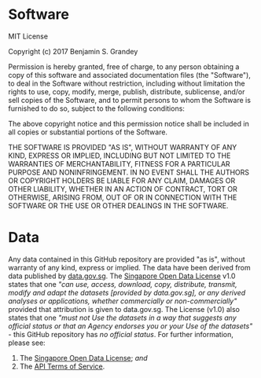 # Software

MIT License

Copyright (c) 2017 Benjamin S. Grandey

Permission is hereby granted, free of charge, to any person obtaining a copy
of this software and associated documentation files (the "Software"), to deal
in the Software without restriction, including without limitation the rights
to use, copy, modify, merge, publish, distribute, sublicense, and/or sell
copies of the Software, and to permit persons to whom the Software is
furnished to do so, subject to the following conditions:

The above copyright notice and this permission notice shall be included in all
copies or substantial portions of the Software.

THE SOFTWARE IS PROVIDED "AS IS", WITHOUT WARRANTY OF ANY KIND, EXPRESS OR
IMPLIED, INCLUDING BUT NOT LIMITED TO THE WARRANTIES OF MERCHANTABILITY,
FITNESS FOR A PARTICULAR PURPOSE AND NONINFRINGEMENT. IN NO EVENT SHALL THE
AUTHORS OR COPYRIGHT HOLDERS BE LIABLE FOR ANY CLAIM, DAMAGES OR OTHER
LIABILITY, WHETHER IN AN ACTION OF CONTRACT, TORT OR OTHERWISE, ARISING FROM,
OUT OF OR IN CONNECTION WITH THE SOFTWARE OR THE USE OR OTHER DEALINGS IN THE
SOFTWARE.

# Data

Any data contained in this GitHub repository are provided "as is", without warranty of any kind,
express or implied.
The data have been derived from data published by [data.gov.sg](https://data.gov.sg).
The [Singapore Open Data License](https://data.gov.sg/open-data-licence) v1.0 states that one
*"can use, access, download, copy, distribute, transmit, modify and adapt the datasets [provided by
data.gov.sg], or any derived analyses or applications, whether commercially or non-commercially"*
provided that attribution is given to data.gov.sg.
The License (v1.0) also states that one
*"must not Use the datasets in a way that suggests any official status or that an Agency endorses
you or your Use of the datasets"* - this GitHub repository has *no official status*.
For further information, please see:
1. The [Singapore Open Data License](https://data.gov.sg/open-data-licence); *and*
1. The [API Terms of Service](https://data.gov.sg/api-terms).
